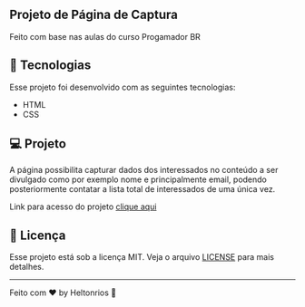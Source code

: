 ## Projeto de Página de Captura

Feito com base nas aulas do curso Progamador BR



## 🚀 Tecnologias

Esse projeto foi desenvolvido com as seguintes tecnologias:

- HTML
- CSS

## 💻 Projeto

A página possibilita capturar dados dos interessados no conteúdo a ser divulgado como por exemplo nome e principalmente email, podendo posteriormente contatar a lista total de interessados de uma única vez.

Link para acesso do projeto <a href="https://heltonrios.github.io/Pagina-de-Captura/"> clique aqui </a>

## :memo: Licença

Esse projeto está sob a licença MIT. Veja o arquivo [LICENSE](LICENSE.md) para mais detalhes.

---

Feito com ♥ by Heltonrios :wave:
